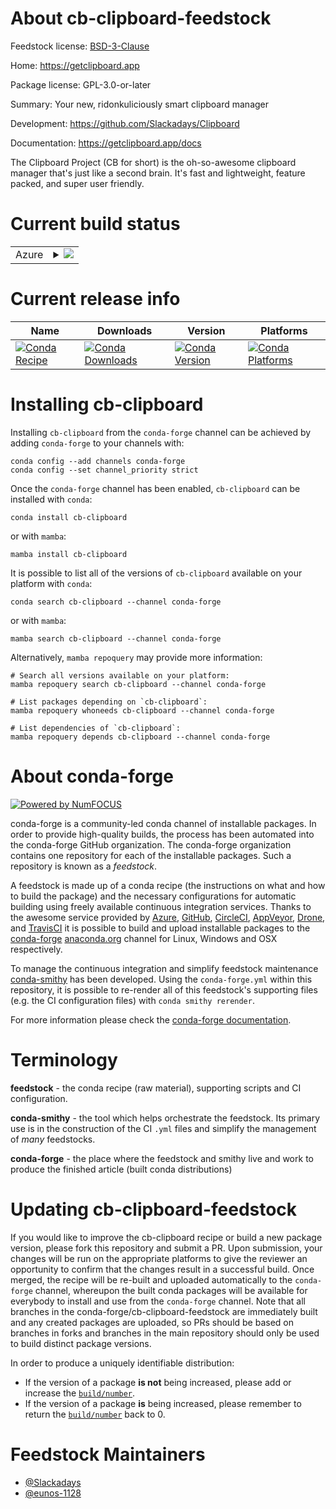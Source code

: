 About cb-clipboard-feedstock
============================

Feedstock license: [BSD-3-Clause](https://github.com/conda-forge/cb-clipboard-feedstock/blob/main/LICENSE.txt)

Home: https://getclipboard.app

Package license: GPL-3.0-or-later

Summary: Your new, ridonkuliciously smart clipboard manager

Development: https://github.com/Slackadays/Clipboard

Documentation: https://getclipboard.app/docs

The Clipboard Project (CB for short) is the oh-so-awesome
clipboard manager that's just like a second brain.
It's fast and lightweight, feature packed, and super user friendly.


Current build status
====================


<table>
    
  <tr>
    <td>Azure</td>
    <td>
      <details>
        <summary>
          <a href="https://dev.azure.com/conda-forge/feedstock-builds/_build/latest?definitionId=23689&branchName=main">
            <img src="https://dev.azure.com/conda-forge/feedstock-builds/_apis/build/status/cb-clipboard-feedstock?branchName=main">
          </a>
        </summary>
        <table>
          <thead><tr><th>Variant</th><th>Status</th></tr></thead>
          <tbody><tr>
              <td>linux_64</td>
              <td>
                <a href="https://dev.azure.com/conda-forge/feedstock-builds/_build/latest?definitionId=23689&branchName=main">
                  <img src="https://dev.azure.com/conda-forge/feedstock-builds/_apis/build/status/cb-clipboard-feedstock?branchName=main&jobName=linux&configuration=linux%20linux_64_" alt="variant">
                </a>
              </td>
            </tr><tr>
              <td>linux_aarch64</td>
              <td>
                <a href="https://dev.azure.com/conda-forge/feedstock-builds/_build/latest?definitionId=23689&branchName=main">
                  <img src="https://dev.azure.com/conda-forge/feedstock-builds/_apis/build/status/cb-clipboard-feedstock?branchName=main&jobName=linux&configuration=linux%20linux_aarch64_" alt="variant">
                </a>
              </td>
            </tr><tr>
              <td>linux_ppc64le</td>
              <td>
                <a href="https://dev.azure.com/conda-forge/feedstock-builds/_build/latest?definitionId=23689&branchName=main">
                  <img src="https://dev.azure.com/conda-forge/feedstock-builds/_apis/build/status/cb-clipboard-feedstock?branchName=main&jobName=linux&configuration=linux%20linux_ppc64le_" alt="variant">
                </a>
              </td>
            </tr><tr>
              <td>osx_64</td>
              <td>
                <a href="https://dev.azure.com/conda-forge/feedstock-builds/_build/latest?definitionId=23689&branchName=main">
                  <img src="https://dev.azure.com/conda-forge/feedstock-builds/_apis/build/status/cb-clipboard-feedstock?branchName=main&jobName=osx&configuration=osx%20osx_64_" alt="variant">
                </a>
              </td>
            </tr><tr>
              <td>osx_arm64</td>
              <td>
                <a href="https://dev.azure.com/conda-forge/feedstock-builds/_build/latest?definitionId=23689&branchName=main">
                  <img src="https://dev.azure.com/conda-forge/feedstock-builds/_apis/build/status/cb-clipboard-feedstock?branchName=main&jobName=osx&configuration=osx%20osx_arm64_" alt="variant">
                </a>
              </td>
            </tr><tr>
              <td>win_64</td>
              <td>
                <a href="https://dev.azure.com/conda-forge/feedstock-builds/_build/latest?definitionId=23689&branchName=main">
                  <img src="https://dev.azure.com/conda-forge/feedstock-builds/_apis/build/status/cb-clipboard-feedstock?branchName=main&jobName=win&configuration=win%20win_64_" alt="variant">
                </a>
              </td>
            </tr>
          </tbody>
        </table>
      </details>
    </td>
  </tr>
</table>

Current release info
====================

| Name | Downloads | Version | Platforms |
| --- | --- | --- | --- |
| [![Conda Recipe](https://img.shields.io/badge/recipe-cb--clipboard-green.svg)](https://anaconda.org/conda-forge/cb-clipboard) | [![Conda Downloads](https://img.shields.io/conda/dn/conda-forge/cb-clipboard.svg)](https://anaconda.org/conda-forge/cb-clipboard) | [![Conda Version](https://img.shields.io/conda/vn/conda-forge/cb-clipboard.svg)](https://anaconda.org/conda-forge/cb-clipboard) | [![Conda Platforms](https://img.shields.io/conda/pn/conda-forge/cb-clipboard.svg)](https://anaconda.org/conda-forge/cb-clipboard) |

Installing cb-clipboard
=======================

Installing `cb-clipboard` from the `conda-forge` channel can be achieved by adding `conda-forge` to your channels with:

```
conda config --add channels conda-forge
conda config --set channel_priority strict
```

Once the `conda-forge` channel has been enabled, `cb-clipboard` can be installed with `conda`:

```
conda install cb-clipboard
```

or with `mamba`:

```
mamba install cb-clipboard
```

It is possible to list all of the versions of `cb-clipboard` available on your platform with `conda`:

```
conda search cb-clipboard --channel conda-forge
```

or with `mamba`:

```
mamba search cb-clipboard --channel conda-forge
```

Alternatively, `mamba repoquery` may provide more information:

```
# Search all versions available on your platform:
mamba repoquery search cb-clipboard --channel conda-forge

# List packages depending on `cb-clipboard`:
mamba repoquery whoneeds cb-clipboard --channel conda-forge

# List dependencies of `cb-clipboard`:
mamba repoquery depends cb-clipboard --channel conda-forge
```


About conda-forge
=================

[![Powered by
NumFOCUS](https://img.shields.io/badge/powered%20by-NumFOCUS-orange.svg?style=flat&colorA=E1523D&colorB=007D8A)](https://numfocus.org)

conda-forge is a community-led conda channel of installable packages.
In order to provide high-quality builds, the process has been automated into the
conda-forge GitHub organization. The conda-forge organization contains one repository
for each of the installable packages. Such a repository is known as a *feedstock*.

A feedstock is made up of a conda recipe (the instructions on what and how to build
the package) and the necessary configurations for automatic building using freely
available continuous integration services. Thanks to the awesome service provided by
[Azure](https://azure.microsoft.com/en-us/services/devops/), [GitHub](https://github.com/),
[CircleCI](https://circleci.com/), [AppVeyor](https://www.appveyor.com/),
[Drone](https://cloud.drone.io/welcome), and [TravisCI](https://travis-ci.com/)
it is possible to build and upload installable packages to the
[conda-forge](https://anaconda.org/conda-forge) [anaconda.org](https://anaconda.org/)
channel for Linux, Windows and OSX respectively.

To manage the continuous integration and simplify feedstock maintenance
[conda-smithy](https://github.com/conda-forge/conda-smithy) has been developed.
Using the ``conda-forge.yml`` within this repository, it is possible to re-render all of
this feedstock's supporting files (e.g. the CI configuration files) with ``conda smithy rerender``.

For more information please check the [conda-forge documentation](https://conda-forge.org/docs/).

Terminology
===========

**feedstock** - the conda recipe (raw material), supporting scripts and CI configuration.

**conda-smithy** - the tool which helps orchestrate the feedstock.
                   Its primary use is in the construction of the CI ``.yml`` files
                   and simplify the management of *many* feedstocks.

**conda-forge** - the place where the feedstock and smithy live and work to
                  produce the finished article (built conda distributions)


Updating cb-clipboard-feedstock
===============================

If you would like to improve the cb-clipboard recipe or build a new
package version, please fork this repository and submit a PR. Upon submission,
your changes will be run on the appropriate platforms to give the reviewer an
opportunity to confirm that the changes result in a successful build. Once
merged, the recipe will be re-built and uploaded automatically to the
`conda-forge` channel, whereupon the built conda packages will be available for
everybody to install and use from the `conda-forge` channel.
Note that all branches in the conda-forge/cb-clipboard-feedstock are
immediately built and any created packages are uploaded, so PRs should be based
on branches in forks and branches in the main repository should only be used to
build distinct package versions.

In order to produce a uniquely identifiable distribution:
 * If the version of a package **is not** being increased, please add or increase
   the [``build/number``](https://docs.conda.io/projects/conda-build/en/latest/resources/define-metadata.html#build-number-and-string).
 * If the version of a package **is** being increased, please remember to return
   the [``build/number``](https://docs.conda.io/projects/conda-build/en/latest/resources/define-metadata.html#build-number-and-string)
   back to 0.

Feedstock Maintainers
=====================

* [@Slackadays](https://github.com/Slackadays/)
* [@eunos-1128](https://github.com/eunos-1128/)

